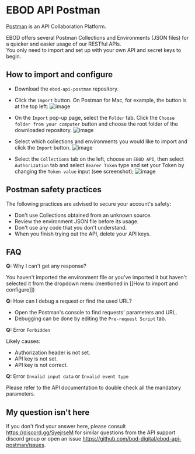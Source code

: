 # EBOD API Postman

[Postman](https://getpostman.com) is an API Collaboration Platform.

EBOD offers several Postman Collections and Environments (JSON files) for a quicker and easier usage of our RESTful APIs.<br/>
You only need to import and set up with your own API and secret keys to begin.

## How to import and configure
- Download the `ebod-api-postman` repository.

- Click the `Import` button. On Postman for Mac, for example, the button is at the top left:
![image](https://github.com/bod-digital/ebod-api-postman/assets/142394627/ee98ac9d-5770-4dea-8be3-931667ea5272)

- On the `Import` pop-up page, select the `Folder` tab. Click the `Choose folder from your computer` button and choose the root folder of the downloaded repository.
![image](https://github.com/bod-digital/ebod-api-postman/assets/142394627/b95f9e5d-099e-4210-bc9e-e56c0671c401)

- Select which collections and environments you would like to import and click the `Import` button.
![image](https://github.com/bod-digital/ebod-api-postman/assets/142394627/09c43d0c-7bc1-473d-996a-d4c25ce84177)

- Select the `Collections` tab on the left, choose an `EBOD API`, then select `Authorization` tab and select `Bearer Token` type and set your Token by changing the `Token value` input (see screenshot);
![image](https://github.com/bod-digital/ebod-api-postman/assets/142394627/cdacec63-35af-4bbf-9561-44a1eec71fae)
  

## Postman safety practices
The following practices are advised to secure your account's safety:

- Don't use Collections obtained from an unknown source.
- Review the environment JSON file before its usage.
- Don't use any code that you don't understand.
- When you finish trying out the API, delete your API keys.

## FAQ
**Q:** Why I can't get any response?

You haven't imported the environment file or you've imported it but haven't selected it from the dropdown menu (mentioned in [[How to import and configure]])

**Q:** How can I debug a request or find the used URL?

- Open the Postman's console to find requests' parameters and URL.
- Debugging can be done by editing the `Pre-request Script` tab.

**Q:** Error `Forbidden`

Likely causes:
- Authorization header is not set.
- API key is not set.
- API key is not correct.

**Q:** Error `Invalid input data` or `Invalid event type`

Please refer to the API documentation to double check all the mandatory parameters.


## My question isn't here
If you don't find your answer here, please consult https://discord.gg/SyejrseM for similar questions from the API support discord group or open an issue https://github.com/bod-digital/ebod-api-postman/issues.
